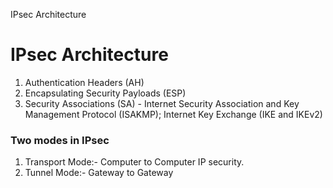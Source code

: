IPsec Architecture

# IPsec Architecture 

1. Authentication Headers (AH) 
2. Encapsulating Security Payloads (ESP) 
3. Security Associations (SA) - Internet Security Association and Key Management Protocol (ISAKMP); Internet Key Exchange (IKE and IKEv2) 
 
### Two modes in IPsec  

1. Transport Mode:- Computer to Computer IP security.
2. Tunnel Mode:- Gateway to Gateway 